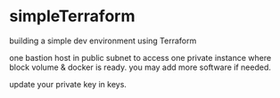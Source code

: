 # simpleTerraform
building a simple dev environment using Terraform


one bastion host in public subnet to access one private instance where block volume & docker is ready.
you may add more software if needed.

update your private key in keys. 
